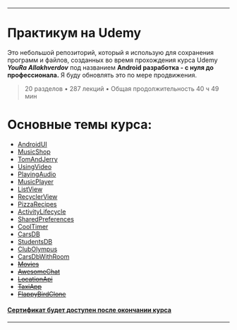 ___
# Практикум на Udemy

Это небольшой репозиторий, который я использую для сохранения программ и файлов, созданных во время прохождения курса Udemy ***YouRa Allakhverdov*** под названием **Android разработка - с нуля до профессионала.** Я буду обновлять это по мере продвижения.

> 20 разделов • 287 лекций • Общая продолжительность 40 ч 49 мин

# Основные темы курса:
* [AndroidUI](https://github.com/zurbaevi/android-udemy-course/tree/main/androidui)
* [MusicShop](https://github.com/zurbaevi/android-udemy-course/tree/main/musicshop)
* [TomAndJerry](https://github.com/zurbaevi/android-udemy-course/tree/main/tomandjerry)
* [UsingVideo](https://github.com/zurbaevi/android-udemy-course/tree/main/usingvideo)
* [PlayingAudio](https://github.com/zurbaevi/android-udemy-course/tree/main/playingaudio)
* [MusicPlayer](https://github.com/zurbaevi/android-udemy-course/tree/main/musicplayer)
* [ListView](https://github.com/zurbaevi/android-udemy-course/tree/main/listview)
* [RecyclerView](https://github.com/zurbaevi/android-udemy-course/tree/main/recyclerview)
* [PizzaRecipes](https://github.com/zurbaevi/android-udemy-course/tree/main/pizzarecipes)
* [ActivityLifecycle](https://github.com/zurbaevi/android-udemy-course/tree/main/activitylifecycle)
* [SharedPreferences](https://github.com/zurbaevi/android-udemy-course/tree/main/sharedpreferences)
* [CoolTimer](https://github.com/zurbaevi/android-udemy-course/tree/main/cooltimer)
* [CarsDB](https://github.com/zurbaevi/android-udemy-course/tree/main/carsdb)
* [StudentsDB](https://github.com/zurbaevi/android-udemy-course/tree/main/studentsdb)
* [ClubOlympus](https://github.com/zurbaevi/android-udemy-course/tree/main/clubolympus)
* [CarsDbWithRoom](https://github.com/zurbaevi/android-udemy-course/tree/main/carsdbwithroom)
* ~~[Movies]()~~
* ~~[AwesomeChat]()~~
* ~~[LocationApi]()~~ 
* ~~[TaxiApp]()~~ 
* ~~[FlappyBirdClone]()~~ 
#### [Сертификат будет доступен после окончании курса]()
___
